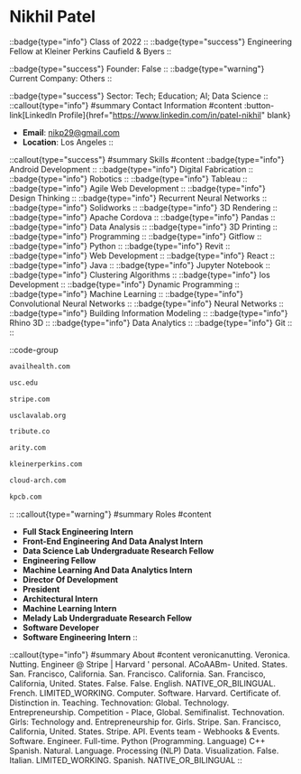 # Nikhil Patel
::badge{type="info"}
Class of 2022
::
::badge{type="success"}
Engineering Fellow at Kleiner Perkins Caufield & Byers
::

::badge{type="success"}
Founder: False
::
::badge{type="warning"}
Current Company: Others
::

::badge{type="success"}
Sector: Tech; Education; AI; Data Science
::
::callout{type="info"}
#summary
Contact Information
#content
:button-link[LinkedIn Profile]{href="https://www.linkedin.com/in/patel-nikhil" blank}
- **Email**: nikp29@gmail.com
- **Location**: Los Angeles
::

::callout{type="success"}
#summary
Skills
#content
::badge{type="info"}
Android Development
::
::badge{type="info"}
Digital Fabrication
::
::badge{type="info"}
Robotics
::
::badge{type="info"}
Tableau
::
::badge{type="info"}
Agile Web Development
::
::badge{type="info"}
Design Thinking
::
::badge{type="info"}
Recurrent Neural Networks
::
::badge{type="info"}
Solidworks
::
::badge{type="info"}
3D Rendering
::
::badge{type="info"}
Apache Cordova
::
::badge{type="info"}
Pandas
::
::badge{type="info"}
Data Analysis
::
::badge{type="info"}
3D Printing
::
::badge{type="info"}
Programming
::
::badge{type="info"}
Gitflow
::
::badge{type="info"}
Python
::
::badge{type="info"}
Revit
::
::badge{type="info"}
Web Development
::
::badge{type="info"}
React
::
::badge{type="info"}
Java
::
::badge{type="info"}
Jupyter Notebook
::
::badge{type="info"}
Clustering Algorithms
::
::badge{type="info"}
Ios Development
::
::badge{type="info"}
Dynamic Programming
::
::badge{type="info"}
Machine Learning
::
::badge{type="info"}
Convolutional Neural Networks
::
::badge{type="info"}
Neural Networks
::
::badge{type="info"}
Building Information Modeling
::
::badge{type="info"}
Rhino 3D
::
::badge{type="info"}
Data Analytics
::
::badge{type="info"}
Git
::
::

::code-group
```bash [Avail Health]
availhealth.com
```
```bash [University of Southern California]
usc.edu
```
```bash [Stripe]
stripe.com
```
```bash [LavaLab USC]
usclavalab.org
```
```bash [Tribute]
tribute.co
```
```bash [Arity]
arity.com
```
```bash [KPCB]
kleinerperkins.com
```
```bash [Cloud Arch Studio]
cloud-arch.com
```
```bash [Kleiner Perkins Caufield & Byers]
kpcb.com
```
::
::callout{type="warning"}
#summary
Roles
#content
- **Full Stack Engineering Intern**
- **Front-End Engineering And Data Analyst Intern**
- **Data Science Lab Undergraduate Research Fellow**
- **Engineering Fellow**
- **Machine Learning And Data Analytics Intern**
- **Director Of Development**
- **President**
- **Architectural Intern**
- **Machine Learning Intern**
- **Melady Lab Undergraduate Research Fellow**
- **Software Developer**
- **Software Engineering Intern**
::

::callout{type="info"}
#summary
About
#content
veronicanutting. Veronica. Nutting. Engineer @ Stripe | Harvard ' personal. ACoAABm- United. States. San. Francisco, California. San. Francisco. California. San. Francisco, California, United. States. False. False. English. NATIVE_OR_BILINGUAL. French. LIMITED_WORKING. Computer. Software. Harvard. Certificate of. Distinction in. Teaching. Technovation: Global. Technology. Entrepreneurship. Competition - Place, Global. Semifinalist. Technovation. Girls: Technology and. Entrepreneurship for. Girls. Stripe. San. Francisco, California, United. States. Stripe. API. Events team - Webhooks & Events. Software. Engineer. Full-time. Python (Programming. Language) C++ Spanish. Natural. Language. Processing (NLP) Data. Visualization. False. Italian. LIMITED_WORKING. Spanish. NATIVE_OR_BILINGUAL
::
